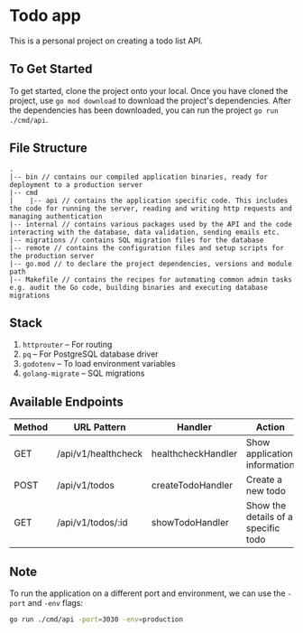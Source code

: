 # Todo app

This is a personal project on creating a todo list API.

## To Get Started

To get started, clone the project onto your local. Once you have cloned the project, use `go mod download` to download the project's dependencies. After the dependencies has been downloaded, you can run the project `go run ./cmd/api`.

## File Structure

```
.
|-- bin // contains our compiled application binaries, ready for deployment to a production server
|-- cmd
|    |-- api // contains the application specific code. This includes the code for running the server, reading and writing http requests and managing authentication
|-- internal // contains various packages used by the API and the code interacting with the database, data validation, sending emails etc.
|-- migrations // contains SQL migration files for the database
|-- remote // contains the configuration files and setup scripts for the production server
|-- go.mod // to declare the project dependencies, versions and module path
|-- Makefile // contains the recipes for automating common admin tasks e.g. audit the Go code, building binaries and executing database migrations
```

## Stack

1. `httprouter` – For routing
2. `pq` – For PostgreSQL database driver
3. `godotenv` – To load environment variables
4. `golang-migrate` – SQL migrations

## Available Endpoints

| Method | URL Pattern         | Handler            | Action                              |
| ------ | ------------------- | ------------------ | ----------------------------------- |
| GET    | /api/v1/healthcheck | healthcheckHandler | Show application information        |
| POST   | /api/v1/todos       | createTodoHandler  | Create a new todo                   |
| GET    | /api/v1/todos/:id   | showTodoHandler    | Show the details of a specific todo |

## Note

To run the application on a different port and environment, we can use the `-port` and `-env` flags:

```bash
go run ./cmd/api -port=3030 -env=production
```
